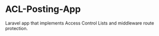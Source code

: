 # ACL-Posting-App
Laravel app that implements Access Control Lists and middleware route protection.
